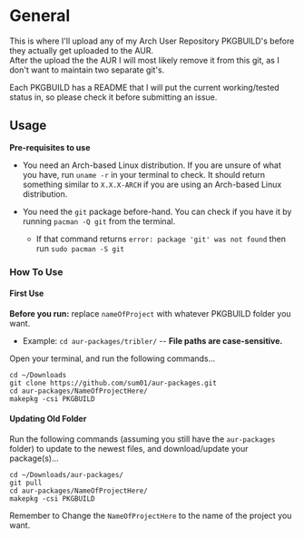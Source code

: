 # General   
This is where I'll upload any of my Arch User Repository PKGBUILD's before they actually get uploaded to the AUR.  
After the upload the the AUR I will most likely remove it from this git, as I don't want to maintain two separate git's.  

Each PKGBUILD has a README that I will put the current working/tested status in, so please check it before submitting an issue.

## Usage  
**Pre-requisites to use**  
*   You need an Arch-based Linux distribution. If you are unsure of what you have, run `uname -r` in your terminal to check. It should return something similar to `X.X.X-ARCH` if you are using an Arch-based Linux distribution.

*   You need the `git` package before-hand. You can check if you have it by running `pacman -Q git` from the terminal.
    *   If that command returns `error: package 'git' was not found` then run `sudo pacman -S git`  

### How To Use

#### First Use
**Before you run:** replace `nameOfProject` with whatever PKGBUILD folder you want.   
*   Example: `cd aur-packages/tribler/`  -- **File paths are case-sensitive.**  

Open your terminal, and run the following commands...
```
cd ~/Downloads
git clone https://github.com/sum01/aur-packages.git
cd aur-packages/NameOfProjectHere/
makepkg -csi PKGBUILD
```

#### Updating Old Folder
Run the following commands (assuming you still have the `aur-packages` folder) to update to the newest files, and download/update your package(s)...
```
cd ~/Downloads/aur-packages/
git pull
cd aur-packages/NameOfProjectHere/
makepkg -csi PKGBUILD
```
Remember to Change the `NameOfProjectHere` to the name of the project you want.

